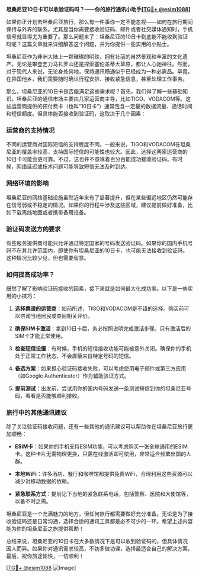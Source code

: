 **坦桑尼亚10日卡可以收验证码吗？——你的旅行通讯小助手[[TG💪+ @esim1088](https://t.me/s/esim1088)]**

如果你正计划去坦桑尼亚旅行，那么有一件事你一定不能忽视——如何在旅行期间保持与外界的联系。尤其是当你需要接收验证码、邮件或者社交媒体通知时，手机信号就显得尤为重要了。那么问题来了：坦桑尼亚的10日卡到底能不能收到验证码呢？这篇文章就来详细解答这个问题，并为你提供一些实用的小贴士。

坦桑尼亚作为非洲大陆上一颗璀璨的明珠，拥有壮丽的自然景观和丰富的文化遗产。无论是攀登乞力马扎罗山还是探索塞伦盖蒂大草原，都让人心驰神往。然而，对于现代人来说，无论身处何地，保持通讯畅通似乎已经成为一种必需品。毕竟，在异国他乡，我们需要随时确认行程安排、接收紧急信息，甚至处理工作事务。

那么，坦桑尼亚的10日卡是否能满足这些需求呢？首先，我们得了解一些基础知识。坦桑尼亚的通信市场主要由几家运营商主导，比如TIGO、VODACOM等。这些运营商提供的预付费卡（也叫“10日卡”）通常包含一定量的数据流量、通话时间和短信额度。但具体能否接收到验证码，这取决于几个因素：

### **运营商的支持情况**
不同的运营商对国际短信的支持程度不同。一般来说，TIGO和VODACOM在坦桑尼亚的覆盖率较高，支持国际短信的可能性也较大。因此，选择这两家运营商的10日卡可能会更可靠。不过，这也并不意味着百分百能成功接收验证码。有时候，网络延迟或技术问题可能导致短信无法及时到达。

### **网络环境的影响**
坦桑尼亚的网络基础设施虽然近年来有了显著提升，但在某些偏远地区仍然可能存在信号弱或不稳定的情况。如果你的行程中涉及这些区域，建议提前做好准备，比如下载离线地图或者携带备用设备。

### **验证码发送方的要求**
有些服务提供商可能只允许通过特定国家的号码发送验证码。如果你的国内手机号码不在其允许范围内，即使你有坦桑尼亚的10日卡，也可能无法接收到验证码。这种情况比较少见，但也需要留意。

### **如何提高成功率？**
既然了解了影响验证码接收的因素，接下来就是如何最大化成功率。以下是一些实用的小技巧：

1. **选择靠谱的运营商**：如前所述，TIGO和VODACOM是不错的选择。购买前可以咨询当地居民或查阅相关评价。
   
2. **确保SIM卡激活**：拿到10日卡后，务必按照说明完成激活步骤。只有激活后的SIM卡才能正常使用。

3. **检查短信设置**：有时候，手机的短信接收功能可能被意外关闭。确保你的手机处于正常工作状态，不会屏蔽来自特定号码的短信。

4. **备选方案**：如果担心验证码接收失败，可以考虑使用电子邮件或第三方应用（如Google Authenticator）作为辅助验证方式。

5. **提前测试**：出发前，尝试用你的国内号码发送一条测试短信到你的坦桑尼亚号码，看看是否能够顺利接收。

### **旅行中的其他通讯建议**
除了关注验证码接收问题，还有一些其他的通讯建议可以帮助你在坦桑尼亚旅行更加顺畅：

- **ESIM卡**：如果你的手机支持ESIM功能，可以考虑购买一张全球通用的ESIM卡。这种卡片无需物理更换，只需在线激活即可使用，非常适合频繁出国的人群。

- **本地WiFi**：许多酒店、餐厅和咖啡馆都提供免费WiFi，合理利用这些资源可以减少对移动数据的依赖。

- **紧急联系方式**：提前记下当地的紧急联系电话，包括警察、医院和大使馆等，以备不时之需。

坦桑尼亚是一个充满魅力的地方，但任何旅行都需要做好充分准备。无论是为了接收验证码还是日常沟通，选择合适的通讯工具都是必不可少的一环。希望上述内容能为你的坦桑尼亚之旅提供帮助！

总结来说，坦桑尼亚的10日卡在大多数情况下是可以收到验证码的，但具体情况因人而异。如果你对通讯需求较高，不妨多做功课，选择最适合自己的解决方案。最后，祝你旅途愉快，一切顺利！

[[TG💪+ @esim1088](https://t.me/s/esim1088) ![Image](https://i.postimg.cc/4NQfJmqS/Snipaste-2025-05-13-00-14-12.png)]